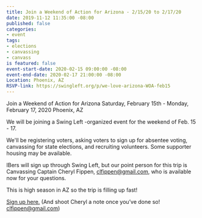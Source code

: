 ```yaml
---
title: Join a Weekend of Action for Arizona - 2/15/20 to 2/17/20
date: 2019-11-12 11:35:00 -08:00
published: false
categories:
- event
tags:
- elections
- canvassing
- canvass
is featured: false
event-start-date: 2020-02-15 09:00:00 -08:00
event-end-date: 2020-02-17 21:00:00 -08:00
Location: Phoenix, AZ
RSVP-link: https://swingleft.org/p/we-love-arizona-WOA-feb15
---
```


Join a Weekend of Action for Arizona
Saturday, February 15th - Monday, February 17, 2020 
Phoenix, AZ 

We will be joining a Swing Left -organized event for the weekend of Feb. 15 - 17. 

We'll be registering voters, asking voters to sign up for absentee voting, canvassing for state elections, and recruiting volunteers. Some supporter housing may be available. 

IBers will sign up through Swing Left, but our point person for this trip is Canvassing Captain Cheryl Fippen, clfippen@gmail.com, who is available now for your questions.

This is high season in AZ so the trip is filling up fast! 

[Sign up here.](https://swingleft.org/p/we-love-arizona-WOA-feb15) (And shoot Cheryl a note once you’ve done so! clfippen@gmail.com)